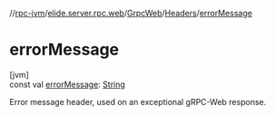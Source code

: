 //[rpc-jvm](../../../../index.md)/[elide.server.rpc.web](../../index.md)/[GrpcWeb](../index.md)/[Headers](index.md)/[errorMessage](error-message.md)

# errorMessage

[jvm]\
const val [errorMessage](error-message.md): [String](https://kotlinlang.org/api/latest/jvm/stdlib/kotlin/-string/index.html)

Error message header, used on an exceptional gRPC-Web response.
